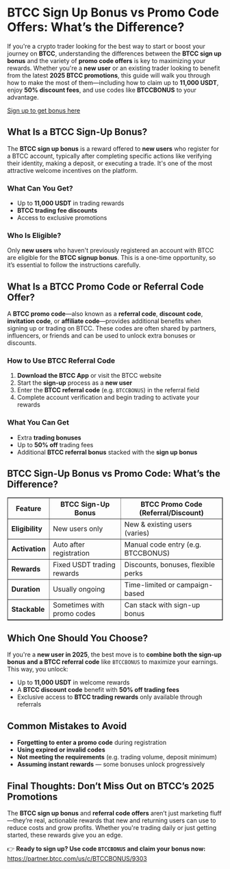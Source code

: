 <h1>BTCC Sign Up Bonus vs Promo Code Offers: What’s the Difference?</h1>

<p>If you're a crypto trader looking for the best way to start or boost your journey on <strong>BTCC</strong>, understanding the differences between the <strong>BTCC sign up bonus</strong> and the variety of <strong>promo code offers</strong> is key to maximizing your rewards. Whether you're a <strong>new user</strong> or an existing trader looking to benefit from the latest <strong>2025 BTCC promotions</strong>, this guide will walk you through how to make the most of them—including how to claim up to <strong>11,000 USDT</strong>, enjoy <strong>50% discount fees</strong>, and use codes like <strong>BTCCBONUS</strong> to your advantage.</p>
<p><a href="https://partner.btcc.com/us/c/BTCCBONUS/9303" target="_blank">Sign up to get bonus here</a></p>
<img src="https://images.mirror-media.xyz/publication-images/qVv1HIUVtLAdWVcjvkQcB.png?height=960&amp;width=1920" decoding="async" data-nimg="fill" class="css-xah9so" style="position:absolute;top:0;left:0;bottom:0;right:0;box-sizing:border-box;padding:0;border:none;margin:auto;display:block;width:0;height:0;min-width:100%;max-width:100%;min-height:100%;max-height:100%">

<h2>What Is a BTCC Sign-Up Bonus?</h2>

<p>The <strong>BTCC sign up bonus</strong> is a reward offered to <strong>new users</strong> who register for a BTCC account, typically after completing specific actions like verifying their identity, making a deposit, or executing a trade. It's one of the most attractive welcome incentives on the platform.</p>

<h3>What Can You Get?</h3>
<ul>
<li>Up to <strong>11,000 USDT</strong> in trading rewards</li>
<li><strong>BTCC trading fee discounts</strong></li>
<li>Access to exclusive promotions</li>
</ul>

<h3>Who Is Eligible?</h3>
<p>Only <strong>new users</strong> who haven't previously registered an account with BTCC are eligible for the <strong>BTCC signup bonus</strong>. This is a one-time opportunity, so it’s essential to follow the instructions carefully.</p>

<h2>What Is a BTCC Promo Code or Referral Code Offer?</h2>

<p>A <strong>BTCC promo code</strong>—also known as a <strong>referral code</strong>, <strong>discount code</strong>, <strong>invitation code</strong>, or <strong>affiliate code</strong>—provides additional benefits when signing up or trading on BTCC. These codes are often shared by partners, influencers, or friends and can be used to unlock extra bonuses or discounts.</p>

<h3>How to Use BTCC Referral Code</h3>
<ol>
<li><strong>Download the BTCC App</strong> or visit the BTCC website</li>
<li>Start the <strong>sign-up</strong> process as a <strong>new user</strong></li>
<li>Enter the <strong>BTCC referral code</strong> (e.g. <code>BTCCBONUS</code>) in the referral field</li>
<li>Complete account verification and begin trading to activate your rewards</li>
</ol>

<h3>What You Can Get</h3>
<ul>
<li>Extra <strong>trading bonuses</strong></li>
<li>Up to <strong>50% off</strong> trading fees</li>
<li>Additional <strong>BTCC referral bonus</strong> stacked with the <strong>sign up bonus</strong></li>
</ul>

<h2>BTCC Sign-Up Bonus vs Promo Code: What’s the Difference?</h2>

<table border="1" cellpadding="8" cellspacing="0">
<tr>
<th>Feature</th>
<th>BTCC Sign-Up Bonus</th>
<th>BTCC Promo Code (Referral/Discount)</th>
</tr>
<tr>
<td><strong>Eligibility</strong></td>
<td>New users only</td>
<td>New &amp; existing users (varies)</td>
</tr>
<tr>
<td><strong>Activation</strong></td>
<td>Auto after registration</td>
<td>Manual code entry (e.g. BTCCBONUS)</td>
</tr>
<tr>
<td><strong>Rewards</strong></td>
<td>Fixed USDT trading rewards</td>
<td>Discounts, bonuses, flexible perks</td>
</tr>
<tr>
<td><strong>Duration</strong></td>
<td>Usually ongoing</td>
<td>Time-limited or campaign-based</td>
</tr>
<tr>
<td><strong>Stackable</strong></td>
<td>Sometimes with promo codes</td>
<td>Can stack with sign-up bonus</td>
</tr>
</table>

<h2>Which One Should You Choose?</h2>

<p>If you're a <strong>new user in 2025</strong>, the best move is to <strong>combine both the sign-up bonus and a BTCC referral code</strong> like <code>BTCCBONUS</code> to maximize your earnings. This way, you unlock:</p>

<ul>
<li>Up to <strong>11,000 USDT</strong> in welcome rewards</li>
<li>A <strong>BTCC discount code</strong> benefit with <strong>50% off trading fees</strong></li>
<li>Exclusive access to <strong>BTCC trading rewards</strong> only available through referrals</li>
</ul>

<h2>Common Mistakes to Avoid</h2>

<ul>
<li><strong>Forgetting to enter a promo code</strong> during registration</li>
<li><strong>Using expired or invalid codes</strong></li>
<li><strong>Not meeting the requirements</strong> (e.g. trading volume, deposit minimum)</li>
<li><strong>Assuming instant rewards</strong> — some bonuses unlock progressively</li>
</ul>

<h2>Final Thoughts: Don’t Miss Out on BTCC’s 2025 Promotions</h2>

<p>The <strong>BTCC sign up bonus</strong> and <strong>referral code offers</strong> aren’t just marketing fluff—they’re real, actionable rewards that new and returning users can use to reduce costs and grow profits. Whether you're trading daily or just getting started, these rewards give you an edge.</p>

<p>👉 <strong>Ready to sign up? Use code <code>BTCCBONUS</code> and claim your bonus now:</strong><br>
<a href="https://partner.btcc.com/us/c/BTCCBONUS/9303" target="_blank">https://partner.btcc.com/us/c/BTCCBONUS/9303</a></p>
